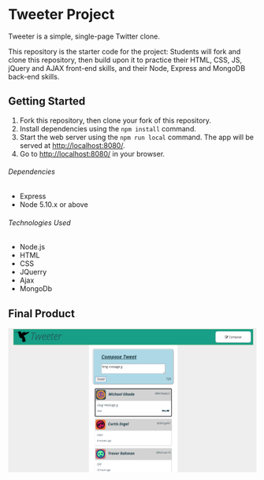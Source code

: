 # Tweeter Project

Tweeter is a simple, single-page Twitter clone.

This repository is the starter code for the project: Students will fork and clone this repository, then build upon it to practice their HTML, CSS, JS, jQuery and AJAX front-end skills, and their Node, Express and MongoDB back-end skills.

## Getting Started

1. Fork this repository, then clone your fork of this repository.
2. Install dependencies using the `npm install` command.
3. Start the web server using the `npm run local` command. The app will be served at <http://localhost:8080/>.
4. Go to <http://localhost:8080/> in your browser.

###### Dependencies

- Express
- Node 5.10.x or above

###### Technologies Used

- Node.js
- HTML
- CSS
- JQuerry
- Ajax
- MongoDb

## Final Product
!["Tweeter: Single page tweet app"](https://github.com/ashToronto/Tweeter/blob/master/tweeter/docs/Tweeter.png?raw=true)












